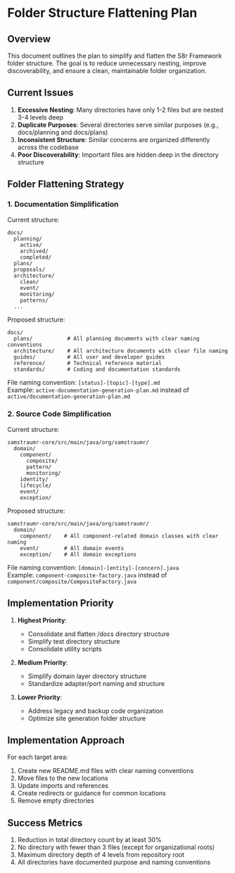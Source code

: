 # Folder Structure Flattening Plan

## Overview

This document outlines the plan to simplify and flatten the S8r Framework folder structure. The goal is to reduce unnecessary nesting, improve discoverability, and ensure a clean, maintainable folder organization.

## Current Issues

1. **Excessive Nesting**: Many directories have only 1-2 files but are nested 3-4 levels deep
2. **Duplicate Purposes**: Several directories serve similar purposes (e.g., docs/planning and docs/plans)
3. **Inconsistent Structure**: Similar concerns are organized differently across the codebase
4. **Poor Discoverability**: Important files are hidden deep in the directory structure

## Folder Flattening Strategy

### 1. Documentation Simplification

Current structure:
```
docs/
  planning/
    active/
    archived/
    completed/
  plans/
  proposals/
  architecture/
    clean/
    event/
    monitoring/
    patterns/
  ...
```

Proposed structure:
```
docs/
  plans/           # All planning documents with clear naming conventions
  architecture/    # All architecture documents with clear file naming
  guides/          # All user and developer guides
  reference/       # Technical reference material
  standards/       # Coding and documentation standards
```

File naming convention: `[status]-[topic]-[type].md`  
Example: `active-documentation-generation-plan.md` instead of `active/documentation-generation-plan.md`

### 2. Source Code Simplification

Current structure:
```
samstraumr-core/src/main/java/org/samstraumr/
  domain/
    component/
      composite/
      pattern/
      monitoring/
    identity/
    lifecycle/
    event/
    exception/
```

Proposed structure:
```
samstraumr-core/src/main/java/org/samstraumr/
  domain/
    component/    # All component-related domain classes with clear naming
    event/        # All domain events
    exception/    # All domain exceptions
```

File naming convention: `[domain]-[entity]-[concern].java`  
Example: `component-composite-factory.java` instead of `component/composite/CompositeFactory.java`

## Implementation Priority

1. **Highest Priority**:
   - Consolidate and flatten /docs directory structure
   - Simplify test directory structure
   - Consolidate utility scripts

2. **Medium Priority**:
   - Simplify domain layer directory structure
   - Standardize adapter/port naming and structure

3. **Lower Priority**:
   - Address legacy and backup code organization
   - Optimize site generation folder structure

## Implementation Approach

For each target area:

1. Create new README.md files with clear naming conventions
2. Move files to the new locations
3. Update imports and references
4. Create redirects or guidance for common locations
5. Remove empty directories

## Success Metrics

1. Reduction in total directory count by at least 30%
2. No directory with fewer than 3 files (except for organizational roots)
3. Maximum directory depth of 4 levels from repository root
4. All directories have documented purpose and naming conventions